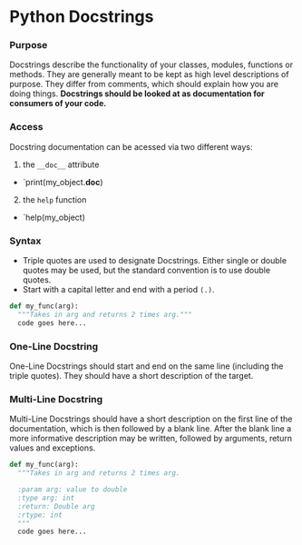 # Python Docstrings

### Purpose
Docstrings describe the functionality of your classes, modules, functions or methods. They are generally meant to be kept as high level
descriptions of purpose. They differ from comments, which should explain how you are doing things. **Docstrings should be looked at as
documentation for consumers of your code.**

### Access
Docstring documentation can be acessed via two different ways:
1. the `__doc__` attribute
  * `print(my_object.__doc__)
2. the `help` function
  * `help(my_object)

### Syntax
* Triple quotes are used to designate Docstrings. Either single or double quotes may be used, but the standard convention is to use double quotes.
* Start with a capital letter and end with a period `(.)`.

```python
def my_func(arg):
  """Takes in arg and returns 2 times arg."""
  code goes here...
```

### One-Line Docstring
One-Line Docstrings should start and end on the same line (including the triple quotes). They should have a short description of the target.

### Multi-Line Docstring
Multi-Line Docstrings should have a short description on the first line of the documentation, which is then followed by a blank line. After the
blank line a more informative description may be written, followed by arguments, return values and exceptions.

```python
def my_func(arg):
  """Takes in arg and returns 2 times arg.

  :param arg: value to double
  :type arg: int
  :return: Double arg
  :rtype: int	
  """
  code goes here...



